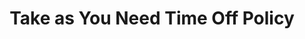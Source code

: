 ---
featimg: /assets/images/benefits/pto.svg
title: Take as You Need Time Off Policy
description: In addition, receive all 11 federal holidays, your birthday off!
weight: 3
---